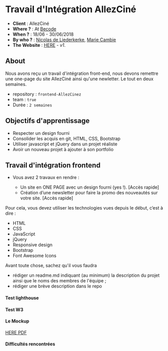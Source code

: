 # Travail d'Intégration AllezCiné

- **Client** : AllezCiné
- **Where ?** : At [Becode](https://github.com/becodeorg/)
- **When ?** :  18/06 - 30/06/2018
- **By who ?** : [Nicolas de Liederkerke](https://github.com/Liedekerke), [Marie Cambie](https://github.com/mcambie) 
- **The Website** : [HERE]() - *v1*.

## About

Nous avons reçu un travail d'intégration front-end, nous devons remettre une one-page du site AllezCiné ainsi qu'une newletter. Le tout en deux semaines. 

- repository : `frontend-AllezCinez`
- team : `true`
- Durée : `2 semaines`

## Objectifs d'apprentissage

- Respecter un design fourni
- Consolider les acquis en git, HTML, CSS, Bootstrap
- Utiliser javascript et jQuery dans un projet réaliste
- Avoir un nouveau projet à ajouter à son portfolio

## Travail d'intégration frontend

- Vous avez 2 travaux en rendre :

     - Un site en ONE PAGE avec un design fourni (yes !). [Accès rapide]
     - Création d’une newsletter pour faire la promo des nouveautés sur votre site. [Accès rapide]

Pour cela, vous devez utiliser les technologies vues depuis le début, c’est à dire :

- HTML
- CSS
- JavaScript
- jQuery
- Responsive design
- Bootstrap
- Font Awesome Icons

Avant toute chose, sachez qu'il vous faudra

- rédiger un readme.md indiquant (au minimum) la description du projet ainsi que le noms des membres de l'équipe ;
- rédiger une brève description dans le repo


#### Test lighthouse


#### Test W3


#### Le Mockup

[HERE PDF](https://github.com/becodeorg/Johnson2/blob/master/projets/AllezCine/layout-one-v2.jpg)

#### Difficultés rencontrées
